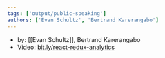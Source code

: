 ```yaml
---
tags: ['output/public-speaking']
authors: ['Evan Schultz', 'Bertrand Karerangabo']
---
```


- by: [[Evan Schultz]],  Bertrand Karerangabo
- Video: [bit.ly/react-redux-analytics](http://bit.ly/react-redux-analytics)